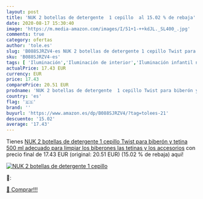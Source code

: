 ```yaml
---
layout: post
title: 'NUK 2 botellas de detergente  1 cepillo  al 15.02 % de rebaja'
date: 2020-08-17 15:30:40
image: 'https://m.media-amazon.com/images/I/51+1-++kdJL._SL400_.jpg'
comments: true
category: ofertas
author: 'tole.es'
slug: 'B088SJRZV4-es NUK 2 botellas de detergente 1 cepillo Twist para biberón...'
sku: 'B088SJRZV4-es'
tags: [ 'Iluminación','Iluminación de interior','Iluminación infantil nocturna','Lámparas e iluminación infantil','biberones','biberón','nuk','tetinas', ]
actualPrice: 17.43 EUR
currency: EUR
price: 17.43
comparePrice: 20.51 EUR
prodname: 'NUK 2 botellas de detergente  1 cepillo Twist para biberón y tetina 500 ml  adecuado para limpiar los biberones  las tetinas y los accesorios'
country: 'es'
flag: '🇪🇸'
brand: ''
buyurl: 'https://www.amazon.es/dp/B088SJRZV4/?tag=tolees-21'
descuento: '15.02'
average: '17.43'
---
```


Tienes [NUK 2 botellas de detergente  1 cepillo Twist para biberón y tetina 500 ml  adecuado para limpiar los biberones  las tetinas y los accesorios](https://www.amazon.es/dp/B088SJRZV4/?tag=tolees-21) con precio final de  17.43 EUR (original: 20.51 EUR) (15.02 %  de rebaja) aqui!

[![NUK 2 botellas de detergente  1 cepillo ](https://m.media-amazon.com/images/I/51+1-++kdJL._SL400_.jpg)](https://www.amazon.es/dp/B088SJRZV4/?tag=tolees-21)

🔎:


[🛒 Comprar!!!](https://www.amazon.es/dp/B088SJRZV4/?tag=tolees-21)
